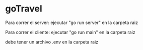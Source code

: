# goTravel
Para correr el server:
ejecutar "go run server" en la carpeta raiz

Para correr el cliente:
ejecutar "go run main" en la carpeta raiz

debe tener un archivo .env en la carpeta raiz